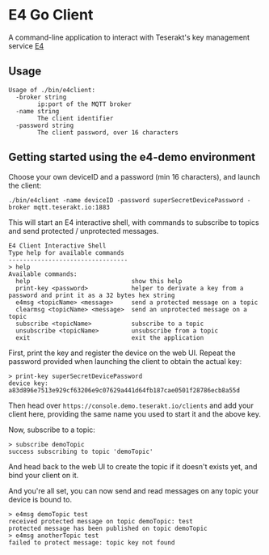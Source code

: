 # E4 Go Client

A command-line application to interact with Teserakt's key management service [E4](https://teserakt.io/#e4)

## Usage

```
Usage of ./bin/e4client:
  -broker string
        ip:port of the MQTT broker
  -name string
        The client identifier
  -password string
        The client password, over 16 characters
```

## Getting started using the e4-demo environment

Choose your own deviceID and a password (min 16 characters), and launch the client:
```
./bin/e4client -name deviceID -password superSecretDevicePassword -broker mqtt.teserakt.io:1883
```

This will start an E4 interactive shell, with commands to subscribe to topics and send protected / unprotected messages.

```
E4 Client Interactive Shell
Type help for available commands
---------------------------------
> help
Available commands:
  help                            show this help
  print-key <password>            helper to derivate a key from a password and print it as a 32 bytes hex string
  e4msg <topicName> <message>     send a protected message on a topic
  clearmsg <topicName> <message>  send an unprotected message on a topic
  subscribe <topicName>           subscribe to a topic
  unsubscribe <topicName>         unsubscribe from a topic
  exit                            exit the application
```

First, print the key and register the device on the web UI. Repeat the password provided when launching the client to obtain the actual key:

```
> print-key superSecretDevicePassword
device key: a83d896e7513e929cf63206e9c07629a441d64fb187cae0501f28786ecb8a55d
```

Then head over `https://console.demo.teserakt.io/clients` and add your client here, providing the same name you used to start it and the above key.

Now, subscribe to a topic:
```
> subscribe demoTopic
success subscribing to topic 'demoTopic'
```

And head back to the web UI to create the topic if it doesn't exists yet, and bind your client on it.

And you're all set, you can now send and read messages on any topic your device is bound to.

```
> e4msg demoTopic test
received protected message on topic demoTopic: test
protected message has been published on topic demoTopic
> e4msg anotherTopic test
failed to protect message: topic key not found
```
